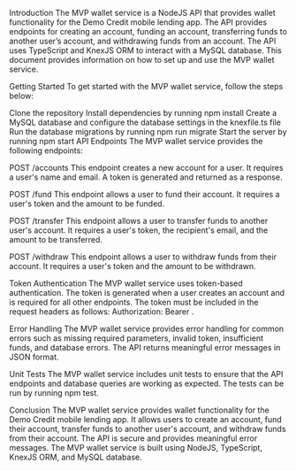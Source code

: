 Introduction
The MVP wallet service is a NodeJS API that provides wallet functionality for the Demo Credit mobile lending app. The API provides endpoints for creating an account, funding an account, transferring funds to another user’s account, and withdrawing funds from an account. The API uses TypeScript and KnexJS ORM to interact with a MySQL database. This document provides information on how to set up and use the MVP wallet service.

Getting Started
To get started with the MVP wallet service, follow the steps below:

Clone the repository
Install dependencies by running npm install
Create a MySQL database and configure the database settings in the knexfile.ts file
Run the database migrations by running npm run migrate
Start the server by running npm start
API Endpoints
The MVP wallet service provides the following endpoints:

POST /accounts
This endpoint creates a new account for a user. It requires a user's name and email. A token is generated and returned as a response.

POST /fund
This endpoint allows a user to fund their account. It requires a user's token and the amount to be funded.

POST /transfer
This endpoint allows a user to transfer funds to another user's account. It requires a user's token, the recipient's email, and the amount to be transferred.

POST /withdraw
This endpoint allows a user to withdraw funds from their account. It requires a user's token and the amount to be withdrawn.

Token Authentication
The MVP wallet service uses token-based authentication. The token is generated when a user creates an account and is required for all other endpoints. The token must be included in the request headers as follows: Authorization: Bearer <token>.

Error Handling
The MVP wallet service provides error handling for common errors such as missing required parameters, invalid token, insufficient funds, and database errors. The API returns meaningful error messages in JSON format.

Unit Tests
The MVP wallet service includes unit tests to ensure that the API endpoints and database queries are working as expected. The tests can be run by running npm test.

Conclusion
The MVP wallet service provides wallet functionality for the Demo Credit mobile lending app. It allows users to create an account, fund their account, transfer funds to another user's account, and withdraw funds from their account. The API is secure and provides meaningful error messages. The MVP wallet service is built using NodeJS, TypeScript, KnexJS ORM, and MySQL database.